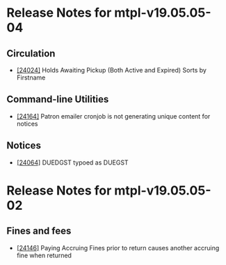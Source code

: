 
# Release Notes for mtpl-v19.05.05-04

## Circulation

- [[24024]](http://bugs.koha-community.org/bugzilla3/show_bug.cgi?id=24024) Holds Awaiting Pickup (Both Active and Expired) Sorts by Firstname

## Command-line Utilities

- [[24164]](http://bugs.koha-community.org/bugzilla3/show_bug.cgi?id=24164) Patron emailer cronjob is not generating unique content for notices

## Notices

- [[24064]](http://bugs.koha-community.org/bugzilla3/show_bug.cgi?id=24064) DUEDGST typoed as DUEGST



# Release Notes for mtpl-v19.05.05-02

## Fines and fees

- [[24146]](http://bugs.koha-community.org/bugzilla3/show_bug.cgi?id=24146) Paying Accruing Fines prior to return causes another accruing fine when returned


